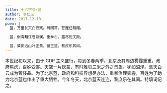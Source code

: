 ```yaml
---
title: 十六字令·蓝
author: 李仁玉
date: 2017-12-10
poem: |
  蓝，万里长天白云残。蓦回首，苍雁任翱翔。

  蓝，倒海翻江卷巨澜。重拳击，霾尽悦天颜。

  蓝，黛影远山叶正黄。循王道，黎庶乐其间。
---
```


本世纪初以来，由于 GDP 主义盛行，每到冬春两季，北京及其周边雾霾重重，政府焦虑，百姓受害。天空一片灰蒙，有时难见三米之外之景象，犹如沼泽。蓝天白云成为奢侈品。为了北京蓝，政府和科技界想尽办法，重拳治理雾霾，百姓为了助力北京蓝也作出了重大牺牲。今年冬天，北京蓝天连连，黎庶乐在其间。特填词记之。
